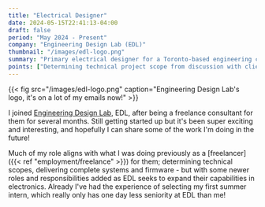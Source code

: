```yaml
---
title: "Electrical Designer"
date: 2024-05-15T22:41:13-04:00
draft: false
period: "May 2024 - Present"
company: "Engineering Design Lab (EDL)"
thumbnail: "/images/edl-logo.png"
summary: "Primary electrical designer for a Toronto-based engineering consulting firm"
points: ["Determining technical project scope from discussion with clients.", "Design and assembly of custom circuits to meet client needs.", "Filtered, interviewed, and selected staff for electronics team.", "Managing multiple project resources and timelines."]
---
```


{{< fig src="/images/edl-logo.png" caption="Engineering Design Lab's logo, it's on a lot of my emails now!" >}}

I joined [Engineering Design Lab](https://www.engdesignlab.com/), EDL, after being a freelance consultant for them for several months. Still getting started up but it's been super exciting and interesting, and hopefully I can share some of the work I'm doing in the future!

Much of my role aligns with what I was doing previously as a [freelancer]({{< ref "employment/freelance" >}}) for them; determining technical scopes, delivering complete systems and firmware - but with some newer roles and responsibilities added as EDL seeks to expand their capabilities in electronics. Already I've had the experience of selecting my first summer intern, which really only has one day less seniority at EDL than me!
